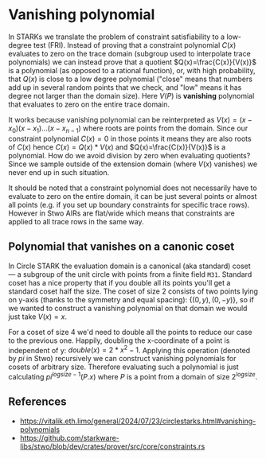 # Vanishing polynomial

In STARKs we translate the problem of constraint satisfiability to a low-degree test (FRI). Instead of proving that a constraint polynomial $C(x)$ evaluates to zero on the trace domain (subgroup used to interpolate trace polynomials) we can instead prove that a quotient $Q(x)=\frac{C(x)}{V(x)}$ is a polynomial (as opposed to a rational function), or, with high probability, that $Q(x)$ is close to a low degree polynomial ("close" means that numbers add up in several random points that we check, and "low" means it has degree not larger than the domain size). Here $V(P)$ is __vanishing__ polynomial that evaluates to zero on the entire trace domain.

It works because vanishing polynomial can be reinterpreted as $V(x)=(x-x_0)(x-x_1)\dots(x-x_{n-1})$ where roots are points from the domain. Since our constraint polynomial $C(x)=0$ in those points it means they are also roots of $C(x)$ hence $C(x)=Q(x)*V(x)$ and $Q(x)=\frac{C(x)}{V(x)}$ is a polynomial. How do we avoid division by zero when evaluating quotients? Since we sample outside of the extension domain (where $V(x)$ vanishes) we never end up in such situation.

It should be noted that a constraint polynomial does not necessarily have to evaluate to zero on the entire domain, it can be just several points or almost all points (e.g. if you set up boundary constraints for specific trace rows). However in Stwo AIRs are flat/wide which means that constraints are applied to all trace rows in the same way.

## Polynomial that vanishes on a canonic coset

In Circle STARK the evaluation domain is a canonical (aka standard) coset — a subgroup of the unit circle with points from a finite field `M31`. Standard coset has a nice property that if you double all its points you'll get a standard coset half the size. The coset of size 2 consists of two points lying on y-axis (thanks to the symmetry and equal spacing): $\{(0, y), (0, -y)\}$, so if we wanted to construct a vanishing polynomial on that domain we would just take $V(x) = x$.

For a coset of size 4 we'd need to double all the points to reduce our case to the previous one. Happily, doubling the x-coordinate of a point is independent of y: $double(x) = 2*x^2 - 1$. Applying this operation (denoted by $pi$ in Stwo) recursively we can construct vanishing polynomials for cosets of arbitrary size. Therefore evaluating such a polynomial is just calculating $pi^{logsize - 1}(P.x)$ where $P$ is a point from a domain of size $2^{logsize}$.

## References

- https://vitalik.eth.limo/general/2024/07/23/circlestarks.html#vanishing-polynomials
- https://github.com/starkware-libs/stwo/blob/dev/crates/prover/src/core/constraints.rs
